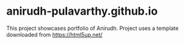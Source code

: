 # anirudh-pulavarthy.github.io

This project showcases portfolio of Anirudh.
Project uses a template downloaded from https://html5up.net/